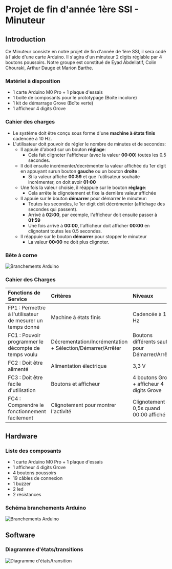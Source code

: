 
# Projet de fin d'année 1ère SSI - Minuteur
 
## Introduction
Ce Minuteur consiste en notre projet de fin d'année de 1ère SSI, il sera codé à l'aide d'une carte Arduino.
Il s'agira d'un minuteur 2 digits réglable par 4 boutons poussoirs.
Notre groupe est constitué de Eyad Abdellatif, Colin Chouraki, Arthur Dauge et Marion Barthe.

### Matériel à disposition

* 1 carte Arduino M0 Pro + 1 plaque d'essais
* 1 boîte de composants pour le prototypage (Boîte incolore)
* 1 kit de démarrage Grove (Boîte verte) 
* 1 afficheur 4 digits Grove

### Cahier des charges

* Le système doit être conçu sous forme d'une __machine à
états finis__ cadencée à 10 Hz.
* L'utilisateur doit pouvoir de régler le nombre de minutes et de secondes:
    - Il appuie d'abord sur un bouton __réglage__:
        * Cela fait clignoter l'afficheur (avec la valeur __00:00__) toutes les 0.5 
        secondes.
    - Il doit ensuite incrémenter/decrémenter la valeur affichée du 1er digit  en appuyant surun bouton __gauche__ ou un bouton __droite__  :
        * Si la valeur affiche __00:59__ et que l'utilisateur souhaite incrémenter,
        on doit avoir __01:00__
    - Une fois la valeur choisie, il réappuie sur le bouton __réglage__:
        * Cela arrête le clignotement et fixe la dernière valeur affichée
    - Il appuie sur le bouton __démarrer__ pour démarrer le minuteur:  
        * Toutes les secondes, le 1er digit doit décrémenter (affichage des secondes
        qui passent).
        * Arrivé à __02:00__, par exemple, l'afficheur doit ensuite passer à __01:59__ 
        * Une fois arrivé à __00:00__, l'afficheur doit afficher __00:00__ en
        clignotant toutes les 0.5 secondes.
    - Il réappuie sur le bouton __démarrer__ pour stopper le minuteur
        * La valeur __00:00__ ne doit plus clignoter.
        
### Bête à corne

![Branchements Arduino](https://raw.githubusercontent.com/lycee-chaptal-sii/colin-marion-arthur-eyad/partie_communiquer/docs/bete%20a%20cornes.png?token=AiA3lZkPbn1K810Jq1GOGkG212CZM7cLks5bDqlDwA%3D%3D)
        
### Cahier des Charges

| Fonctions de Service                                       | Critères                                                          | Niveaux                                                                                                          | Flexibilité |
|:-----------------------------------------------------------|:------------------------------------------------------------------|:----------------------------------------------------------------------------------------------------------------------|:------------|
| FP1 : Permettre à l'utilisateur de mesurer un temps donné  | Machine à états finis                                             | Cadencée à 10 Hz                                                                                                 | F0          |
| FC1 : Pouvoir programmer le décompte de temps voulu        | Décrementation/Incrémentation + Sélection/Démarrer/Arrêter        | Boutons différents sauf pour Démarrer/Arrêter                                                                    | F0          |
| FC2 : Doit être alimenté                                   | Alimentation électrique                                           | 3,3 V                                                                                                                  | F0          |
| FC3 : Doit être facile d'utilisation                       | Boutons et afficheur                                              | 4 boutons Grove + afficheur 4 digits Grove                                                                         | F0          |
| FC4 : Comprendre le fonctionnement facilement              | Clignotement pour montrer l'activité                              | Clignotement de 0,5s quand 00:00 affiché                                                                         | F0          |

## Hardware

### Liste des composants

* 1 carte Arduino M0 Pro + 1 plaque d'essais
* 1 afficheur 4 digits Grove
* 4 boutons poussoirs
* 19 câbles de connexion
* 1 buzzer
* 2 led
* 2 résistances

### Schéma branchements Arduino

![Branchements Arduino](https://raw.githubusercontent.com/lycee-chaptal-sii/colin-marion-arthur-eyad/partie_communiquer/docs/schema.PNG?token=AiA3lWYiOy_aTa6bGpuvonCLa11UA_HNks5bDqd5wA%3D%3D)

## Software

### Diagramme d'états/transitions

![Diagramme d'états/transition](https://raw.githubusercontent.com/lycee-chaptal-sii/colin-marion-arthur-eyad/partie_communiquer/docs/diagramme%20etat.png?token=AiA3ldJzqxOyils5FIHxld--T9wRnzztks5bDqf1wA%3D%3D)
